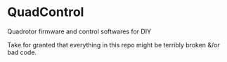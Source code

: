 QuadControl
===========

Quadrotor firmware and control softwares for DIY

Take for granted that everything in this repo might be terribly broken &/or bad code.
